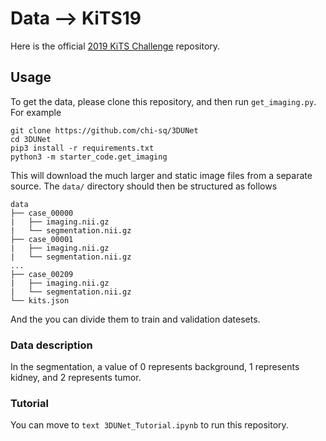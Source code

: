 # Data --> KiTS19

Here is the official [2019 KiTS Challenge](https://kits19.grand-challenge.org) repository.

## Usage

To get the data, please clone this repository, and then run `get_imaging.py`. For example
```text
git clone https://github.com/chi-sq/3DUNet
cd 3DUNet
pip3 install -r requirements.txt
python3 -m starter_code.get_imaging
```
This will download the much larger and static image files from a separate source. The `data/` directory should then be structured as follows

```
data
├── case_00000
|   ├── imaging.nii.gz
|   └── segmentation.nii.gz
├── case_00001
|   ├── imaging.nii.gz
|   └── segmentation.nii.gz
...
├── case_00209
|   ├── imaging.nii.gz
|   └── segmentation.nii.gz
└── kits.json
```
And the you can divide them to train and validation datesets.

###  Data description
In the segmentation, a value of 0 represents background, 1 represents kidney, and 2 represents tumor.

### Tutorial
You can move to ```text 3DUNet_Tutorial.ipynb``` to run this repository.
